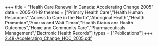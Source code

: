 +++
title = "Health Care Renewal In Canada: Accelerating Change 2005"
date = 2005-01-19
themes = ["Primary Health Care","Health Human Resources","Access to Care in the North","Aboriginal Health","Health Promotion","Access and Wait Times","Health Status and Health Outcomes","Home and Community Care","Pharmaceuticals Management","Electronic Health Records"]
types = ["Publications"]
+++
[2.48-Accelerating_Change_HCC_2005.pdf](/files/2.48-Accelerating_Change_HCC_2005.pdf)
